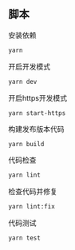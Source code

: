 
## 脚本

安装依赖

```bash
yarn
```

开启开发模式

```bash
yarn dev
```

开启https开发模式

```
yarn start-https
```

构建发布版本代码

```bash
yarn build
```

代码检查

```bash
yarn lint
```

检查代码并修复

```bash
yarn lint:fix
```

代码测试

```bash
yarn test
```
